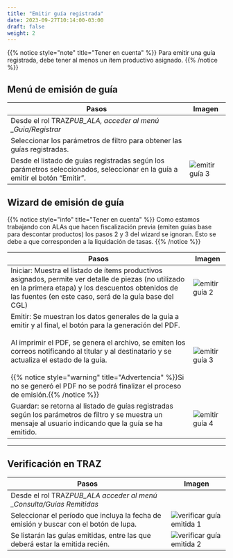 ```yaml
---
title: "Emitir guía registrada"
date: 2023-09-27T10:14:00-03:00
draft: false
weight: 2
---
```


{{% notice style="note" title="Tener en cuenta" %}}
Para emitir una guía registrada, debe tener al menos un ítem productivo asignado.
{{% /notice %}}

## Menú de emisión de guía

| Pasos                                                                                                                        | Imagen                                                                                       |
| ---------------------------------------------------------------------------------------------------------------------------- | -------------------------------------------------------------------------------------------- |
| Desde el rol TRAZ*PUB_ALA, acceder al menú \_Guia/Registrar*                                                                 |                                                                                              |
| Seleccionar los parámetros de filtro para obtener las guías registradas.                                                     |                                                                                              |
| Desde el listado de guías registradas según los parámetros seleccionados, seleccionar en la guía a emitir el botón “Emitir”. | ![emitir guía 3](/funcionalidades/funcionalidades/primer-movimiento/images/emitir-guia1.png) |

## Wizard de emisión de guía

{{% notice style="info" title="Tener en cuenta" %}}
Como estamos trabajando con ALAs que hacen fiscalización previa (emiten guías base para descontar productos) los pasos 2 y 3 del wizard se ignoran. Esto se debe a que corresponden a la liquidación de tasas.
{{% /notice %}}

| Pasos                                                                                                                                                                                                                                                                                                                                                                                                             | Imagen                                                                                       |
| ----------------------------------------------------------------------------------------------------------------------------------------------------------------------------------------------------------------------------------------------------------------------------------------------------------------------------------------------------------------------------------------------------------------- | -------------------------------------------------------------------------------------------- |
| Iniciar: Muestra el listado de ítems productivos asignados, permite ver detalle de piezas (no utilizado en la primera etapa) y los descuentos obtenidos de las fuentes (en este caso, será de la guía base del CGL)                                                                                                                                                                                               | ![emitir guía 2](/funcionalidades/funcionalidades/primer-movimiento/images/emitir-guia2.png) |
| Emitir: Se muestran los datos generales de la guía a emitir y al final, el botón para la generación del PDF.<br/><br/>Al imprimir el PDF, se genera el archivo, se emiten los correos notificando al titular y al destinatario y se actualiza el estado de la guía.<br/><br/>{{% notice style="warning" title="Advertencia" %}}Si no se generó el PDF no se podrá finalizar el proceso de emisión.{{% /notice %}} | ![emitir guía 3](/funcionalidades/funcionalidades/primer-movimiento/images/emitir-guia3.png) |
| Guardar: se retorna al listado de guías registradas según los parámetros de filtro y se muestra un mensaje al usuario indicando que la guía se ha emitido.                                                                                                                                                                                                                                                        | ![emitir guía 4](/funcionalidades/funcionalidades/primer-movimiento/images/emitir-guia4.png) |

---

## Verificación en TRAZ

| Pasos                                                                                 | Imagen                                                                                                             |
| ------------------------------------------------------------------------------------- | ------------------------------------------------------------------------------------------------------------------ |
| Desde el rol TRAZ*PUB_ALA acceder al menú \_Consulta/Guías Remitidas*                 |                                                                                                                    |
| Seleccionar el período que incluya la fecha de emisión y buscar con el botón de lupa. | ![verificar guía emitida 1](/funcionalidades/funcionalidades/primer-movimiento/images/verificar-guia-emitida1.png) |
| Se listarán las guías emitidas, entre las que deberá estar la emitida recién.         | ![verificar guía emitida 2](/funcionalidades/funcionalidades/primer-movimiento/images/verificar-guia-emitida2.png) |
